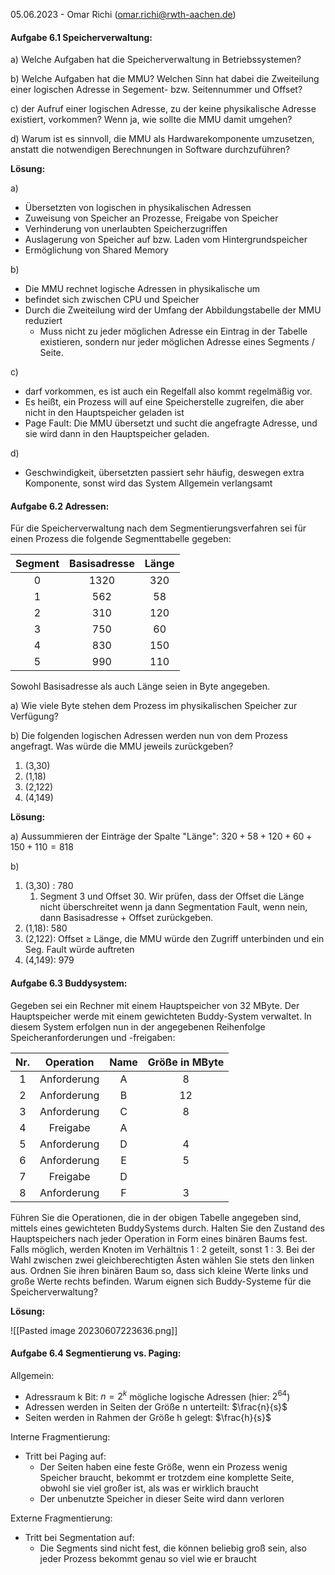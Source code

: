 05.06.2023 - Omar Richi (omar.richi@rwth-aachen.de)

#### Aufgabe 6.1 Speicherverwaltung:

a) Welche Aufgaben hat die Speicherverwaltung in Betriebssystemen?

b) Welche Aufgaben hat die MMU? Welchen Sinn hat dabei die Zweiteilung einer logischen Adresse in Segement- bzw. Seitennummer und Offset?

c)  der Aufruf einer logischen Adresse, zu der keine physikalische Adresse existiert, vorkommen? Wenn ja, wie sollte die MMU damit umgehen?

d) Warum ist es sinnvoll, die MMU als Hardwarekomponente umzusetzen, anstatt die notwendigen Berechnungen in Software durchzuführen?

**Lösung:**

a) 

- Übersetzten von logischen in physikalischen Adressen
- Zuweisung von Speicher an Prozesse, Freigabe von Speicher
- Verhinderung von unerlaubten Speicherzugriffen
- Auslagerung von Speicher auf bzw. Laden vom Hintergrundspeicher
- Ermöglichung von Shared Memory

b) 

- Die MMU rechnet logische Adressen in physikalische um
- befindet sich zwischen CPU und Speicher
- Durch die Zweiteilung wird der Umfang der Abbildungstabelle der MMU reduziert
	- Muss nicht zu jeder möglichen Adresse ein Eintrag in der Tabelle existieren, sondern nur jeder möglichen Adresse eines Segments / Seite.

c)

- darf vorkommen, es ist auch ein Regelfall also kommt regelmäßig vor.
- Es heißt, ein Prozess will auf eine Speicherstelle zugreifen, die aber nicht in den Hauptspeicher geladen ist
- Page Fault: Die MMU übersetzt und sucht die angefragte Adresse, und sie wird dann in den Hauptspeicher geladen.

d) 
- Geschwindigkeit, übersetzten passiert sehr häufig, deswegen extra Komponente, sonst wird das System Allgemein verlangsamt

#### Aufgabe 6.2 Adressen:

Für die Speicherverwaltung nach dem Segmentierungsverfahren sei für einen Prozess die folgende Segmenttabelle gegeben:

| Segment | Basisadresse | Länge |
|:-------:|:------------:|:-----:|
|    0    |     1320     |  320  |
|    1    |     562      |  58   |
|    2    |     310      |  120  |
|    3    |     750      |  60   |
|    4    |     830      |  150  |
|    5    |     990      |  110  |

Sowohl Basisadresse als auch Länge seien in Byte angegeben.

a) Wie viele Byte stehen dem Prozess im physikalischen Speicher zur Verfügung?

b) Die folgenden logischen Adressen werden nun von dem Prozess angefragt. Was würde die MMU jeweils zurückgeben?

1. (3,30)
2. (1,18)
3. (2,122)
4. (4,149)

**Lösung:**

a) Aussummieren der Einträge der Spalte "Länge": 
$320+58+120+60+150+110= 818$

b) 

1. (3,30) : 780
	1.  Segment 3 und Offset 30. Wir prüfen, dass der Offset die Länge nicht überschreitet wenn ja dann Segmentation Fault, wenn nein, dann Basisadresse + Offset zurückgeben.
2. (1,18): 580
3. (2,122): Offset $\geq$ Länge, die MMU würde den Zugriff unterbinden und ein Seg. Fault würde auftreten
4. (4,149): 979

#### Aufgabe 6.3 Buddysystem:

Gegeben sei ein Rechner mit einem Hauptspeicher von 32 MByte. Der Hauptspeicher werde mit einem gewichteten Buddy-System verwaltet. In diesem System erfolgen nun in der angegebenen Reihenfolge
Speicheranforderungen und -freigaben:

| Nr. |  Operation  | Name | Größe in MByte |
|:---:|:-----------:|:----:|:--------------:|
|  1  | Anforderung |  A   |       8        |
|  2  | Anforderung |  B   |       12       | 
|  3  | Anforderung |  C   |       8        |
|  4  |  Freigabe   |  A   |                |
|  5  | Anforderung |  D   |       4        |
|  6  | Anforderung |  E   |       5        |
|  7  |  Freigabe   |  D   |                |
|  8  | Anforderung |  F   |       3        |

Führen Sie die Operationen, die in der obigen Tabelle angegeben sind, mittels eines gewichteten BuddySystems durch. Halten Sie den Zustand des Hauptspeichers nach jeder Operation in Form eines binären Baums fest. Falls möglich, werden Knoten im Verhältnis 1 : 2 geteilt, sonst 1 : 3. Bei der Wahl zwischen zwei gleichberechtigten Ästen wählen Sie stets den linken aus. Ordnen Sie ihren binären Baum so, dass sich kleine Werte links und große Werte rechts befinden.
Warum eignen sich Buddy-Systeme für die Speicherverwaltung?

**Lösung:**

![[Pasted image 20230607223636.png]]

#### Aufgabe 6.4 Segmentierung vs. Paging:

Allgemein:

- Adressraum k Bit: $n = 2^k$ mögliche logische Adressen (hier: $2^{64}$)
- Adressen werden in Seiten der Größe n unterteilt: $\frac{n}{s}$
- Seiten werden in Rahmen der Größe h gelegt: $\frac{h}{s}$ 

Interne Fragmentierung: 
- Tritt bei Paging auf: 
	- Der Seiten haben eine feste Größe, wenn ein Prozess wenig Speicher braucht, bekommt er trotzdem eine komplette Seite, obwohl sie viel großer ist, als was er wirklich braucht
	- Der unbenutzte Speicher in dieser Seite wird dann verloren

Externe Fragmentierung: 
- Tritt bei Segmentation auf:
	- Die Segments sind nicht fest, die können beliebig groß sein, also jeder Prozess bekommt genau so viel wie er braucht